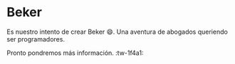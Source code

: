 # Beker

Es nuestro intento de crear Beker :smile:. Una aventura de abogados queriendo ser programadores. 

Pronto pondremos más información. :tw-1f4a1:
